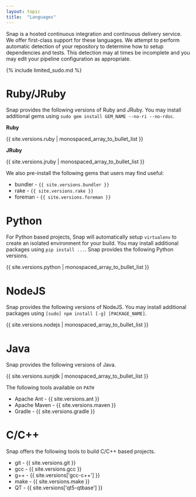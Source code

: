 ```yaml
---
layout: topic
title:  "Languages"
---
```


Snap is a hosted continuous integration and continuous delivery service. We offer first-class support for these languages. We attempt to perform automatic detection of your repository to determine how to setup dependencies and tests. This detection may at times be incomplete and you may edit your pipeline configuration as appropriate.

{% include limited_sudo.md %}



# Ruby/JRuby

Snap provides the following versions of Ruby and JRuby. You may install additional gems using `sudo gem install GEM_NAME --no-ri --no-rdoc`.

**Ruby**

{{ site.versions.ruby | monospaced_array_to_bullet_list }}

**JRuby**

{{ site.versions.jruby | monospaced_array_to_bullet_list }}

We also pre-install the following gems that users may find useful:

* bundler - `{{ site.versions.bundler }}`
* rake - `{{ site.versions.rake }}`
* foreman - `{{ site.versions.foreman }}`



# Python

For Python based projects, Snap will automatically setup `virtualenv` to create an isolated environment for your build. You may install additional packages using `pip install ...`. Snap provides the following Python versions.

{{ site.versions.python | monospaced_array_to_bullet_list }}



# NodeJS

Snap provides the following versions of NodeJS. You may install additional packages using `[sudo] npm install [-g] [PACKAGE_NAME]`.

{{ site.versions.nodejs | monospaced_array_to_bullet_list }}



# Java

Snap provides the following versions of Java.

{{ site.versions.sunjdk | monospaced_array_to_bullet_list }}


The following tools available on `PATH`

* Apache Ant - {{ site.versions.ant }}
* Apache Maven - {{ site.versions.maven }}
* Gradle - {{ site.versions.gradle }}



# C/C++

Snap offers the following tools to build C/C++ based projects.

* git - {{ site.versions.git }}
* gcc - {{ site.versions.gcc }}
* g++ - {{ site.versions['gcc-c++'] }}
* make - {{ site.versions.make }}
* QT - {{ site.versions['qt5-qtbase'] }}

